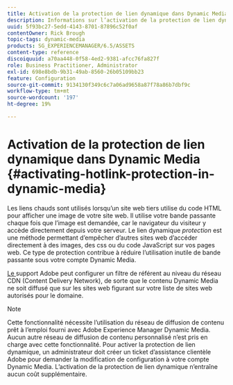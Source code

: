 ```yaml
---
title: Activation de la protection de lien dynamique dans Dynamic Media
description: Informations sur l’activation de la protection de lien dynamique dans Dynamic Media.
uuid: 5f93bc27-5edd-4143-8701-87896c52f0af
contentOwner: Rick Brough
topic-tags: dynamic-media
products: SG_EXPERIENCEMANAGER/6.5/ASSETS
content-type: reference
discoiquuid: a70aa448-0f58-4ed2-9381-afcc76fa827f
role: Business Practitioner, Administrator
exl-id: 698e8bdb-9b31-49ab-8560-26b05109bb23
feature: Configuration
source-git-commit: 9134130f349c6c7a06ad9658a87f78a86b7dbf9c
workflow-type: tm+mt
source-wordcount: '197'
ht-degree: 19%

---
```


# Activation de la protection de lien dynamique dans Dynamic Media {#activating-hotlink-protection-in-dynamic-media}

Les liens chauds sont utilisés lorsqu’un site web tiers utilise du code HTML pour afficher une image de votre site web. Il utilise votre bande passante chaque fois que l’image est demandée, car le navigateur du visiteur y accède directement depuis votre serveur. Le lien dynamique *protection* est une méthode permettant d’empêcher d’autres sites web d’accéder directement à des images, des css ou du code JavaScript sur vos pages web. Ce type de protection contribue à réduire l’utilisation inutile de bande passante sous votre compte Dynamic Media.

[Le ](https://helpx.adobe.com/fr/support.html) support Adobe peut configurer un filtre de référent au niveau du réseau CDN (Content Delivery Network), de sorte que le contenu Dynamic Media ne soit diffusé que sur les sites web figurant sur votre liste de sites web autorisés pour le domaine.

>[!NOTE]
>
>Cette fonctionnalité nécessite l’utilisation du réseau de diffusion de contenu prêt à l’emploi fourni avec Adobe Experience Manager Dynamic Media. Aucun autre réseau de diffusion de contenu personnalisé n’est pris en charge avec cette fonctionnalité. Pour activer la protection de lien dynamique, un administrateur doit créer un ticket d’assistance clientèle Adobe pour demander la modification de configuration à votre compte Dynamic Media. L’activation de la protection de lien dynamique n’entraîne aucun coût supplémentaire.
